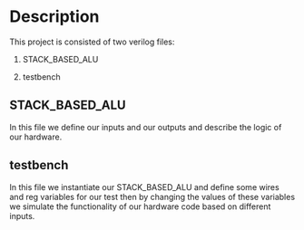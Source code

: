# Description
This project is consisted of two verilog files: 

1. STACK_BASED_ALU 

2. testbench

## STACK_BASED_ALU
In this file we define our inputs and our outputs and describe
the logic of our hardware.

## testbench
In this file we instantiate our STACK_BASED_ALU and define some wires and reg variables
for our test then by changing the values of these variables we simulate the functionality
of our hardware code based on different inputs.
